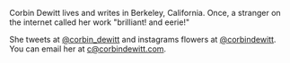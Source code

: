 Corbin Dewitt lives and writes in Berkeley, California. Once, a stranger on the internet called her work "brilliant! and eerie!" 

She tweets at <a href="twitter">@corbin_dewitt</a> and instagrams flowers at <a href="instagram">@corbindewitt</a>. You can email her at <a href="mailto:c@corbindewitt.com">c@corbindewitt.com</a>. 
